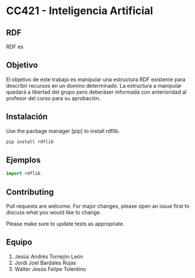 # CC421 - Inteligencia Artificial

## RDF

RDF es

## Objetivo

El objetivo de este trabajo es manipular una estructura RDF existente para describir recursos en un domino determinado. La estructura a manipular quedará a libertad del grupo pero deberáser informada con anterioridad al profesor del curso para su aprobación.

## Instalación

Use the package manager [pip] to install rdflib.

```bash
pip install rdflib
```

## Ejemplos

```python
import rdflib

```

## Contributing
Pull requests are welcome. For major changes, please open an issue first to discuss what you would like to change.

Please make sure to update tests as appropriate.

## Equipo
1. Jesús Andrés Torrejón León
2. Jordi Joel Bardales Rojas
3. Walter Jesús Felipe Tolentino
